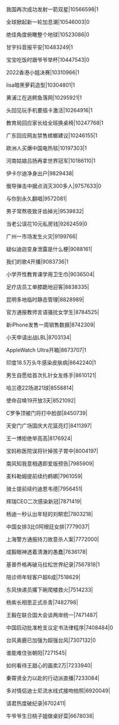 我国再次成功发射一箭双星|10566598|1

全球掀起新一轮加息潮|10546003|0

绝佳角度俯瞰整个地球|10523086|0

甘宇抖音报平安|10483249|1

宝宝吃饭时跟爷爷举杯|10447543|0

2022香港小姐决赛|10310966|1

lisa暗黑萝莉造型|10304801|1

黄浦江在逃鳄鱼落网|10295921|1

头回见玩手机要插卡激活|10264916|1

教育局回应家长给全班换桌椅|10247768|1

广东回应网友禁售槟榔建议|10246155|1

欧洲人买爆中国电热毯|10197303|1

河南姑娘吕扬再拿世界冠军|10186110|1

伊卡尔迪净身出户|9829438|

俄导弹击中据点消灭300多人|9757633|0

与你到永久翻唱|9572081|

男子常熬夜致牙齿掉光|9539832|

当老公误花10元私房钱|9262459|0

广州一市场发生火灾|9199766|

疑似迪迦变身泄露是什么梗|9088161|

我们的歌4开播|9083736|1

小学开性教育课学用卫生巾|9036504|

足疗店员工单膝跪地迎客|8838335|

昆明多地临时静态管理|8828989|

官方通报教师言语骚扰女学生|8784525|

新iPhone发售一周销售数据|8742309|

小天申请出战LBL|8703134|

AppleWatch Ultra开箱|8673707|1

印度18.5万头牛感染皮肤病|8642240|1

男生自愿给首次扎针女友练手|8610121|

哈兰德22场进21球|8558814|

使命召唤19开放3天|8521092|

C罗争顶被门将打中脸部|8450739|

天安门广场国庆大花篮亮灯|8411397|

王一博拒绝举高高|8176924|

宝妈称医院误将针掉孩子胃中|8004197|

南风知我意相遇即爱版预告|7985909|

麦科勒姆提前续约鹈鹕|7961059|

骑士提前续约迪恩韦德|7956451|

辉瑞CEO二次感染新冠|7871419|

杨迪一秒认出年轻的刘畊宏|7803218|

中国女排3比0阿根廷女排|7779037|

上海警方通报持刀故意杀人案|7772000|

成毅眼神透着清澈的愚蠢|7636178|

基普乔格再破马拉松世界纪录|7567818|1

陪诊师年轻客户超6成|7518629|

东风快递员撂下碗爬楼救火|7514233|

杨紫长相思正式杀青|7482798|

王毅在联合国大会谈两岸统一|7471487|

中国启动批准枪支议定书法律程序|7408484|0

台风奥鹿已加强为超强台风|7307132|0

谁能难住张朝阳|7271545|

如何看待王甜心的画卖2万|7233940|

秦霄贤全力以赴的行动派直播|7233084|

多对情侣迪士尼流水线式接吻拍照|6920049|

请君热度破纪录|6702411|

牛爷爷生日桃子姐做桌好菜|6678038|

